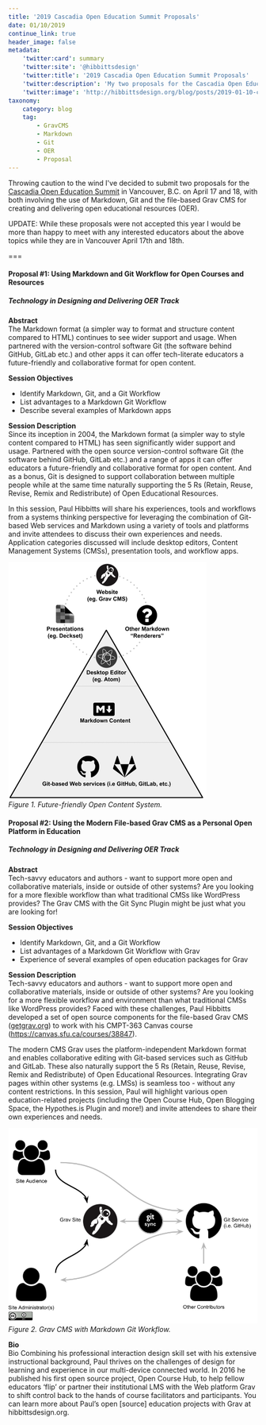 ```yaml
---
title: '2019 Cascadia Open Education Summit Proposals'
date: 01/10/2019
continue_link: true
header_image: false
metadata:
    'twitter:card': summary
    'twitter:site': '@hibbittsdesign'
    'twitter:title': '2019 Cascadia Open Education Summit Proposals'
    'twitter:description': 'My two proposals for the Cascadia Open Education Summit in Vancouver, B.C. on April 17 and 18, 2019'
    'twitter:image': 'http://hibbittsdesign.org/blog/posts/2019-01-10-cascadia-open-education-summit-proposals/markdown-git-workflow.png'
taxonomy:
    category: blog
    tag:
        - GravCMS
        - Markdown
        - Git
        - OER
        - Proposal
---
```


Throwing caution to the wind I've decided to submit two proposals for the [Cascadia Open Education Summit](https://bccampus.ca/event/cascadia-open-education-summit/) in Vancouver, B.C. on April 17 and 18, with both involving the use of Markdown, Git and the file-based Grav CMS for creating and delivering open educational resources (OER).

UPDATE: While these proposals were not accepted this year I would be more than happy to meet with any interested educators about the above topics while they are in Vancouver April 17th and 18th.

===

#### Proposal #1: Using Markdown and Git Workflow for Open Courses and Resources
##### Technology in Designing and Delivering OER Track

**Abstract**  
The Markdown format (a simpler way to format and structure content compared to HTML) continues to see wider support and usage. When partnered with the version-control software Git (the software behind GitHub, GitLab etc.) and other apps it can offer tech-literate educators a future-friendly and collaborative format for open content.

**Session Objectives**  
* Identify Markdown, Git, and a Git Workflow
* List advantages to a Markdown Git Workflow
* Describe several examples of Markdown apps

**Session Description**  
Since its inception in 2004, the Markdown format (a simpler way to style content compared to HTML) has seen significantly wider support and usage. Partnered with the open source version-control software Git (the software behind GitHub, GitLab etc.) and a range of apps it can offer educators a future-friendly and collaborative format for open content. And as a bonus, Git is designed to support collaboration between multiple people while at the same time naturally supporting the 5 Rs (Retain, Reuse, Revise, Remix and Redistribute) of Open Educational Resources.

In this session, Paul Hibbitts will share his experiences, tools and workflows from a systems thinking perspective for leveraging the combination of Git-based Web services and Markdown using a variety of tools and platforms and invite attendees to discuss their own experiences and needs. Application categories discussed will include desktop editors, Content Management Systems (CMSs), presentation tools, and workflow apps.

![Future-friendly Open Content System](markdown-git-workflow.png)  
_Figure 1. Future-friendly Open Content System._

#### Proposal #2: Using the Modern File-based Grav CMS as a Personal Open Platform in Education
##### Technology in Designing and Delivering OER Track

**Abstract**  
Tech-savvy educators and authors - want to support more open and collaborative materials, inside or outside of other systems? Are you looking for a more flexible workflow than what traditional CMSs like WordPress provides? The Grav CMS with the Git Sync Plugin might be just what you are looking for!

**Session Objectives**  
* Identify Markdown, Git, and a Git Workflow
* List advantages of a Markdown Git Workflow with Grav
* Experience of several examples of open education packages for Grav

**Session Description**  
Tech-savvy educators and authors - want to support more open and collaborative materials, inside or outside of other systems? Are you looking for a more flexible workflow and environment than what traditional CMSs like WordPress provides? Faced with these challenges, Paul Hibbitts developed a set of open source components for the file-based Grav CMS ([getgrav.org](https:getgrav,org)) to work with his CMPT-363 Canvas course (https://canvas.sfu.ca/courses/38847).

The modern CMS Grav uses the platform-independent Markdown format and enables collaborative editing with Git-based services such as GitHub and GitLab. These also naturally support the 5 Rs (Retain, Reuse, Revise, Remix and Redistribute) of Open Educational Resources. Integrating Grav pages within other systems (e.g. LMSs) is seamless too - without any content restrictions. In this session, Paul will highlight various open education-related projects (including the Open Course Hub, Open Blogging Space, the Hypothes.is Plugin and more!) and invite attendees to share their own experiences and needs.

![Grav CMS with Markdown Git Workflow](grav-cms-markdown-git-workflow.png)  
_Figure 2. Grav CMS with Markdown Git Workflow._

**Bio**  
Bio
Combining his professional interaction design skill set with his extensive instructional background, Paul thrives on the challenges of design for learning and experience in our multi-device connected world. In 2016 he published his first open source project, Open Course Hub, to help fellow educators ‘flip’ or partner their institutional LMS with the Web platform Grav to shift control back to the hands of course facilitators and participants. You can learn more about Paul’s open [source] education projects with Grav at hibbittsdesign.org.
